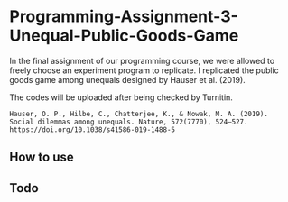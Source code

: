 # Programming-Assignment-3-Unequal-Public-Goods-Game
In the final assignment of our programming course, we were allowed to freely choose an experiment program to replicate. I replicated the public goods game among unequals designed by Hauser et al. (2019).

The codes will be uploaded after being checked by Turnitin.

    Hauser, O. P., Hilbe, C., Chatterjee, K., & Nowak, M. A. (2019). Social dilemmas among unequals. Nature, 572(7770), 524–527. https://doi.org/10.1038/s41586-019-1488-5

## How to use

## Todo
